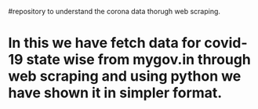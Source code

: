 #repository to understand the corona data thorugh web scraping.
# In this we have fetch data for covid-19 state wise from mygov.in through web scraping and using python we have shown it in simpler format.
